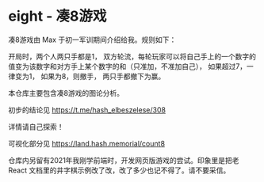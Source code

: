 # eight - 凑8游戏

凑8游戏由 Max 于初一军训期间介绍给我。规则如下：

开局时，两个人两只手都是1，
双方轮流，每轮玩家可以将自己手上的一个数字的值变为该数字和对方手上某个数字的和（只准加，不准加自己），
如果超过7，一律变为1，
如果为8，则撤手，
两只手都撤下为赢。

<!-- 每个玩家各持两个数字，初始值皆为 1, 1。

玩家轮流行动：当前玩家从自己的两个数字中任选一个，与对手任一数字相加，结果作用于当前玩家选中自己的数字：

* 如果结果 = 8：该数字变为 None（撤手）；
* 如果结果 > 8：该数字变为 1；
* 否则：该数字变为和；

如果当前玩家行动后，他自己的两个数字都变为 None（两只手均撤回），则他自己立刻获胜！ -->

本仓库主要包含凑8游戏的图论分析。

初步的结论见 https://t.me/hash_elbeszelese/308

详情请自己探索！

可视化部分见 https://land.hash.memorial/count8

仓库内另留有2021年我刚学前端时，开发网页版游戏的尝试。印象里是把老 React 文档里的井字棋示例改了改，改了多少也记不得了。请不要采信。

